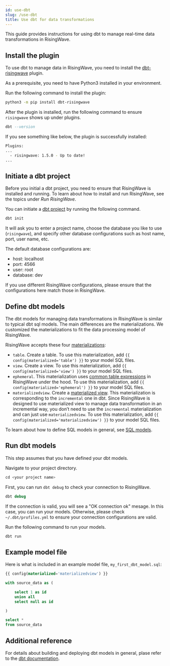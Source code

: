 ```yaml
---
id: use-dbt
slug: /use-dbt
title: Use dbt for data transformations
---
```


This guide provides instructions for using dbt to manage real-time data transformations in RisingWave.

## Install the plugin

To use dbt to manage data in RisingWave, you need to install the [dbt-risingwave](https://github.com/risingwavelabs/dbt-risingwave) plugin.

As a prerequisite, you need to have Python3 installed in your environment.

Run the following command to install the plugin:

```bash
python3 -m pip install dbt-risingwave
```

After the plugin is installed, run the following command to ensure `risingwave` shows up under plugins.

```sql
dbt --version
```

If you see something like below, the plugin is successfully installed:

```bash
Plugins:
...
  - risingwave: 1.5.0 - Up to date!
...
```

## Initiate a dbt project

Before you initial a dbt project, you need to ensure that RisingWave is installed and running. To learn about how to install and run RisingWave, see the topics under *Run RisingWave*.

You can initiate a [dbt project](https://docs.getdbt.com/docs/build/projects) by running the following command.

```sql
dbt init 
```

It will ask you to enter a project name, choose the database you like to use (`risingwave`), and specify other database configurations such as host name, port, user name, etc.

The default database configurations are:

- host: localhost
- port: 4566
- user: root
- database: dev

If you use different RisingWave configurations, please ensure that the configurations here match those in RisingWave.

## Define dbt models

The dbt models for managing data transformations in RisingWave is similar to typical dbt sql models. The main differences are the materializations. We customized the materializations to fit the data processing model of RisingWave.

RisingWave accepts these four [materializations](https://docs.getdbt.com/docs/build/materializations):

- `table`. Create a table. To use this materialization, add `{{ config(materialized='table') }}` to your model SQL files.
- `view`. Create a view. To use this materialization, add `{{ config(materialized='view') }}` to your model SQL files.
- `ephemeral`. This materialization uses [common table expressions](/sql/query-syntax/query-syntax-with-clause.md) in RisingWave under the hood. To use this materialization, add `{{ config(materialized='ephemeral') }}` to your model SQL files.
- `materializedview`. Create a [materialized view](/sql/commands/sql-create-mv.md). This materialization is corresponding to the `incremental` one in dbt. Since RisingWave is designed to use materialized view to manage data transformation in an incremental way, you don’t need to use the `incremental` materialization and can just use `materializedview`. To use this materialization, add `{{ config(materialized='materializedview') }}` to your model SQL files.

To learn about how to define SQL models in general, see [SQL models](https://docs.getdbt.com/docs/build/sql-models).

## Run dbt models

This step assumes that you have defined your dbt models.

Navigate to your project directory.

```sql
cd <your project name>
```

First, you can run `dbt debug` to check your connection to RisingWave.

```sql
dbt debug
```

If the connection is valid, you will see a "OK connection ok" mesage. In this case, you can run your models. Otherwise, please check `~/.dbt/profiles.yml` to ensure your connection configurations are valid.

Run the following command to run your models.

```sql
dbt run
```

## Example model file

Here is what is included in an example model file, `my_first_dbt_model.sql`:

```sql
{{ config(materialized='materializedview') }}

with source_data as (

    select 1 as id
    union all
    select null as id

)

select *
from source_data
```

## Additional reference

For details about building and deploying dbt models in general, plase refer to the [dbt documentation](https://docs.getdbt.com/docs/introduction).
